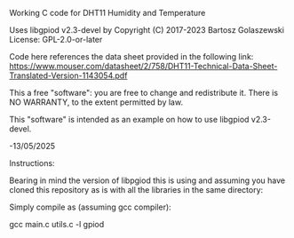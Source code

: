 Working C code for DHT11 Humidity and Temperature

Uses libgpiod v2.3-devel 
by Copyright (C) 2017-2023 Bartosz Golaszewski License: GPL-2.0-or-later

Code here references the data sheet provided in the following link:
https://www.mouser.com/datasheet/2/758/DHT11-Technical-Data-Sheet-Translated-Version-1143054.pdf

This a free "software": you are free to change and redistribute it. 
There is NO WARRANTY, to the extent permitted by law.

This "software" is intended as an example on how to use libgpiod v2.3-devel.

-13/05/2025

Instructions:

Bearing in mind the version of libpgiod this is using and assuming you have cloned this repository as is with all the libraries in the same directory:

Simply compile as (assuming gcc compiler):

gcc main.c utils.c -l gpiod
